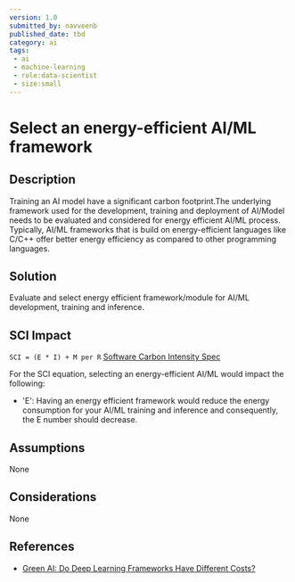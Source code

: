 ```yaml
---
version: 1.0
submitted_by: navveenb
published_date: tbd
category: ai
tags: 
 - ai
 - machine-learning
 - role:data-scientist
 - size:small
---
```


# Select an energy-efficient AI/ML framework

## Description
Training an AI model have a significant carbon footprint.The underlying framework used for the development, training and deployment of AI/Model needs to be evaluated and considered for energy efficient AI/ML process.
Typically, AI/ML frameworks that is build on energy-efficient languages like C/C++ offer better energy efficiency as compared to other programming languages.


## Solution
Evaluate and select energy efficient framework/module for AI/ML development, training and inference. 

## SCI Impact
`SCI = (E * I) + M per R`
[Software Carbon Intensity Spec](https://grnsft.org/sci)

For the SCI equation, selecting an energy-efficient AI/ML would impact the following:
- 'E': Having an energy efficient framework would reduce the energy consumption for your AI/ML training and inference and consequently, the E number should decrease.

## Assumptions
None 

## Considerations
None

## References
- [Green AI: Do Deep Learning Frameworks Have Different Costs?](https://stefanos1316.github.io/my_curriculum_vitae/GKSSZ22.pdf)

